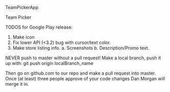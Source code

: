TeamPickerApp

Team Picker

TODOS for Google Play release:
1. Make icon
2. Fix lower API (<3.2) bug with cursor/text color.
3. Make store listing info.
  a. Screenshots
  b. Description/Promo text.


NEVER push to master without a pull request! Make a local branch, push it up with:
git push origin localBranch_name

Then go on github.com to our repo and make a pull request into master.  Once (at least) three people approve of your code changes Dan Morgan will merge it in.

